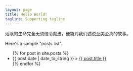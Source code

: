 ```yaml
---
layout: page
title: Hello World!
tagline: Supporting tagline
---
```


活泼的生命完全无须借助魔法，便能对我们述说至美至真的故事。

Here's a sample "posts list".

<ul class="posts">
  {% for post in site.posts %}
    <li><span>{{ post.date | date_to_string }}</span> &raquo; <a href="{{ BASE_PATH }}{{ post.url }}">{{ post.title }}</a></li>
  {% endfor %}
</ul>

